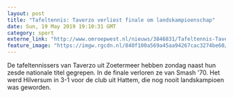 ```yaml
---
layout: post
title: "Tafeltennis: Taverzo verliest finale om landskampioenschap"
date: Sun, 19 May 2019 19:10:31 GMT
category: sport
externe_link: "http://www.omroepwest.nl/nieuws/3846831/Tafeltennis-Taverzo-verliest-finale-om-landskampioenschap"
feature_image: "https://imgw.rgcdn.nl/840f100a569a45aa94267cac3274be60/opener/3846903.jpg"
---
```


De tafeltennissers van Taverzo uit Zoetermeer hebben zondag naast hun zesde nationale titel gegrepen. In de finale verloren ze van Smash '70. Het werd Hilversum in 3-1 voor de club uit Hattem, die nog nooit landskampioen was geworden.
